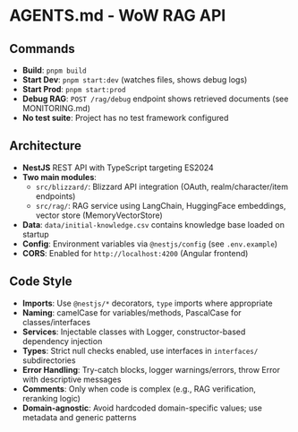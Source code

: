 # AGENTS.md - WoW RAG API

## Commands
- **Build**: `pnpm build`
- **Start Dev**: `pnpm start:dev` (watches files, shows debug logs)
- **Start Prod**: `pnpm start:prod`
- **Debug RAG**: `POST /rag/debug` endpoint shows retrieved documents (see MONITORING.md)
- **No test suite**: Project has no test framework configured

## Architecture
- **NestJS** REST API with TypeScript targeting ES2024
- **Two main modules**:
  - `src/blizzard/`: Blizzard API integration (OAuth, realm/character/item endpoints)
  - `src/rag/`: RAG service using LangChain, HuggingFace embeddings, vector store (MemoryVectorStore)
- **Data**: `data/initial-knowledge.csv` contains knowledge base loaded on startup
- **Config**: Environment variables via `@nestjs/config` (see `.env.example`)
- **CORS**: Enabled for `http://localhost:4200` (Angular frontend)

## Code Style
- **Imports**: Use `@nestjs/*` decorators, `type` imports where appropriate
- **Naming**: camelCase for variables/methods, PascalCase for classes/interfaces
- **Services**: Injectable classes with Logger, constructor-based dependency injection
- **Types**: Strict null checks enabled, use interfaces in `interfaces/` subdirectories
- **Error Handling**: Try-catch blocks, logger warnings/errors, throw Error with descriptive messages
- **Comments**: Only when code is complex (e.g., RAG verification, reranking logic)
- **Domain-agnostic**: Avoid hardcoded domain-specific values; use metadata and generic patterns
